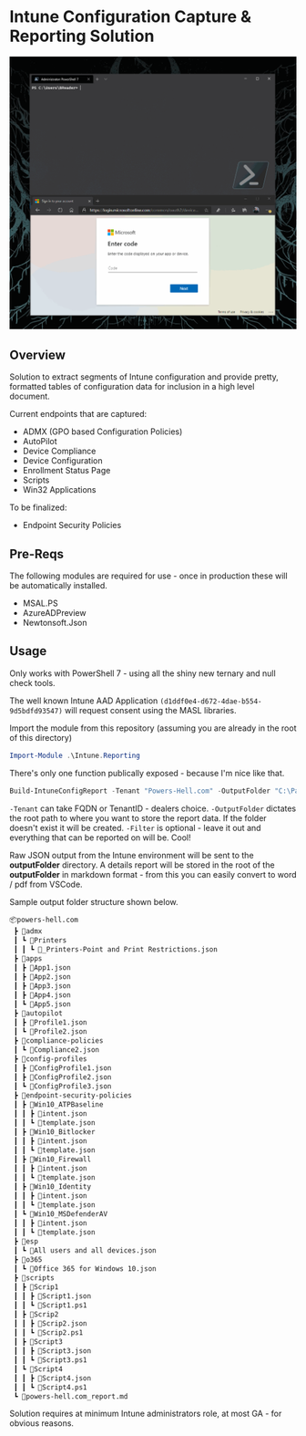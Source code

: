 # Intune Configuration Capture & Reporting Solution

![](intunereporting.gif)

## Overview
Solution to extract segments of Intune configuration and provide pretty, formatted tables of configuration data for inclusion in a high level document.

Current endpoints that are captured:
- ADMX (GPO based Configuration Policies)
- AutoPilot
- Device Compliance
- Device Configuration
- Enrollment Status Page
- Scripts
- Win32 Applications

To be finalized:

- Endpoint Security Policies

## Pre-Reqs

The following modules are required for use - once in production these will be automatically installed.

- MSAL.PS
- AzureADPreview
- Newtonsoft.Json

## Usage

Only works with PowerShell 7 - using all the shiny new ternary and null check tools.

The well known Intune AAD Application <code>(d1ddf0e4-d672-4dae-b554-9d5bdfd93547)</code> will request consent using the MASL libraries.

Import the module from this repository (assuming you are already in the root of this directory)

``` PowerShell
Import-Module .\Intune.Reporting
```

There's only one function publically exposed - because I'm nice like that.

``` PowerShell
Build-IntuneConfigReport -Tenant "Powers-Hell.com" -OutputFolder "C:\Path\To\Reports" -Filter admx,autopilot,deviceConfiguration
```

<code>-Tenant</code> can take FQDN or TenantID - dealers choice.
<code>-OutputFolder</code> dictates the root path to where you want to store the report data. If the folder doesn't exist it will be created.
<code>-Filter</code> is optional - leave it out and everything that can be reported on will be. Cool!

Raw JSON output from the Intune environment will be sent to the **outputFolder** directory.
A details report will be stored in the root of the **outputFolder** in markdown format - from this you can easily convert to word / pdf from VSCode.

Sample output folder structure shown below.

```
📦powers-hell.com
 ┣ 📂admx
 ┃ ┗ 📂Printers
 ┃ ┃ ┗ 📜_Printers-Point and Print Restrictions.json
 ┣ 📂apps
 ┃ ┣ 📜App1.json
 ┃ ┣ 📜App2.json
 ┃ ┣ 📜App3.json
 ┃ ┣ 📜App4.json
 ┃ ┗ 📜App5.json
 ┣ 📂autopilot
 ┃ ┣ 📜Profile1.json
 ┃ ┗ 📜Profile2.json
 ┣ 📂compliance-policies
 ┃ ┗ 📜Compliance2.json
 ┣ 📂config-profiles
 ┃ ┣ 📜ConfigProfile1.json
 ┃ ┣ 📜ConfigProfile2.json
 ┃ ┗ 📜ConfigProfile3.json
 ┣ 📂endpoint-security-policies
 ┃ ┣ 📂Win10_ATPBaseline
 ┃ ┃ ┣ 📜intent.json
 ┃ ┃ ┗ 📜template.json
 ┃ ┣ 📂Win10_Bitlocker
 ┃ ┃ ┣ 📜intent.json
 ┃ ┃ ┗ 📜template.json
 ┃ ┣ 📂Win10_Firewall
 ┃ ┃ ┣ 📜intent.json
 ┃ ┃ ┗ 📜template.json
 ┃ ┣ 📂Win10_Identity
 ┃ ┃ ┣ 📜intent.json
 ┃ ┃ ┗ 📜template.json
 ┃ ┗ 📂Win10_MSDefenderAV
 ┃ ┃ ┣ 📜intent.json
 ┃ ┃ ┗ 📜template.json
 ┣ 📂esp
 ┃ ┗ 📜All users and all devices.json
 ┣ 📂o365
 ┃ ┗ 📜Office 365 for Windows 10.json
 ┣ 📂scripts
 ┃ ┣ 📂Scrip1
 ┃ ┃ ┣ 📜Script1.json
 ┃ ┃ ┗ 📜Script1.ps1
 ┃ ┣ 📂Scrip2
 ┃ ┃ ┣ 📜Scrip2.json
 ┃ ┃ ┗ 📜Scrip2.ps1
 ┃ ┣ 📂Script3
 ┃ ┃ ┣ 📜Script3.json
 ┃ ┃ ┗ 📜Script3.ps1
 ┃ ┗ 📂Script4
 ┃ ┃ ┣ 📜Script4.json
 ┃ ┃ ┗ 📜Script4.ps1
 ┗ 📜powers-hell.com_report.md
```

Solution requires at minimum Intune administrators role, at most GA - for obvious reasons.
